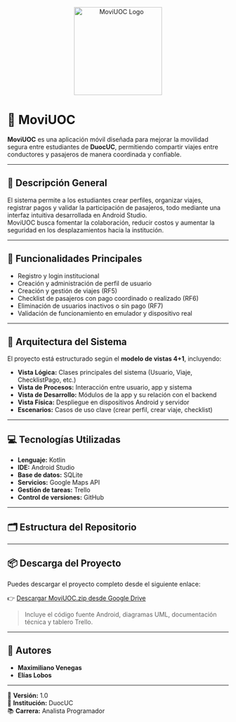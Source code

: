 <p align="center">
  <img src="https://raw.githubusercontent.com/elixs621/MoviUOC/main/logo_moviUOC.png" alt="MoviUOC Logo" width="200"/>
</p>

# 🚗 MoviUOC

**MoviUOC** es una aplicación móvil diseñada para mejorar la movilidad segura entre estudiantes de **DuocUC**, permitiendo compartir viajes entre conductores y pasajeros de manera coordinada y confiable.

---

## 📱 Descripción General

El sistema permite a los estudiantes crear perfiles, organizar viajes, registrar pagos y validar la participación de pasajeros, todo mediante una interfaz intuitiva desarrollada en Android Studio.  
MoviUOC busca fomentar la colaboración, reducir costos y aumentar la seguridad en los desplazamientos hacia la institución.

---

## 🧩 Funcionalidades Principales

- Registro y login institucional  
- Creación y administración de perfil de usuario  
- Creación y gestión de viajes (RF5)  
- Checklist de pasajeros con pago coordinado o realizado (RF6)  
- Eliminación de usuarios inactivos o sin pago (RF7)  
- Validación de funcionamiento en emulador y dispositivo real  

---

## 🧠 Arquitectura del Sistema

El proyecto está estructurado según el **modelo de vistas 4+1**, incluyendo:
- **Vista Lógica:** Clases principales del sistema (Usuario, Viaje, ChecklistPago, etc.)  
- **Vista de Procesos:** Interacción entre usuario, app y sistema  
- **Vista de Desarrollo:** Módulos de la app y su relación con el backend  
- **Vista Física:** Despliegue en dispositivos Android y servidor  
- **Escenarios:** Casos de uso clave (crear perfil, crear viaje, checklist)

---

## 💻 Tecnologías Utilizadas

- **Lenguaje:** Kotlin  
- **IDE:** Android Studio  
- **Base de datos:** SQLite  
- **Servicios:** Google Maps API  
- **Gestión de tareas:** Trello  
- **Control de versiones:** GitHub  

---

## 🗂️ Estructura del Repositorio


---

## 📦 Descarga del Proyecto

Puedes descargar el proyecto completo desde el siguiente enlace:

👉 [Descargar MoviUOC.zip desde Google Drive](https://drive.google.com/file/d/1bE6tWSdRst4QkzBb4meyyv5feOD-l795/view?usp=sharing)

> Incluye el código fuente Android, diagramas UML, documentación técnica y tablero Trello.

---

## 👥 Autores

- **Maximiliano Venegas**  
- **Elías Lobos**

---

📅 **Versión:** 1.0  
🏫 **Institución:** DuocUC  
📚 **Carrera:** Analista Programador  
